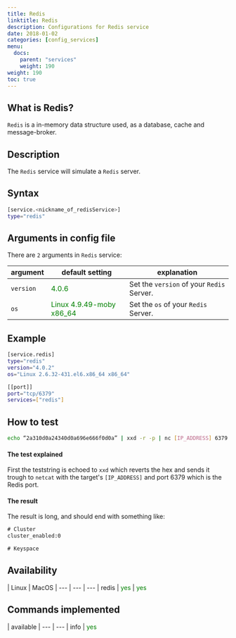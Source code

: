 ```yaml
---
title: Redis
linktitle: Redis
description: Configurations for Redis service
date: 2018-01-02
categories: [config_services]
menu:
  docs:
    parent: "services"
    weight: 190
weight: 190
toc: true
---
```


## What is Redis?

`Redis` is a in-memory data structure used, as a database, cache and message-broker.

## Description

The `Redis` service will simulate a `Redis` server.   

## Syntax

```bash
[service.<nickname_of_redisService>]
type="redis"
```

## Arguments in config file

There are `2` arguments in `Redis` service:

 argument  | default setting | explanation
  ---  | --- | ---
`version` |  <span style="color:green">4.0.6</span> | Set the `version` of your `Redis` Server.
`os` | <span style="color:green">Linux 4.9.49-moby x86_64</span> | Set the `os` of your `Redis` Server.

## Example

```bash
[service.redis]
type="redis"
version="4.0.2"
os="Linux 2.6.32-431.el6.x86_64 x86_64"

[[port]]
port="tcp/6379"
services=["redis"]
```

## How to test

```bash
echo “2a310d0a24340d0a696e666f0d0a” | xxd -r -p | nc [IP_ADDRESS] 6379 &> out
```

#### The test explained
First the teststring is echoed to `xxd` which reverts the hex and sends it trough to `netcat` with the target's `[IP_ADDRESS]` and port 6379 which is the Redis port.

#### The result
The result is long, and should end with something like:
```txt
# Cluster
cluster_enabled:0

# Keyspace

```

## Availability

 | Linux | MacOS |
--- | --- | --- |
redis | <span style="color:green">yes</span> | <span style="color:green">yes</span>



## Commands implemented

 | available |
 --- | --- |
info | <span style="color:green">yes</span>
